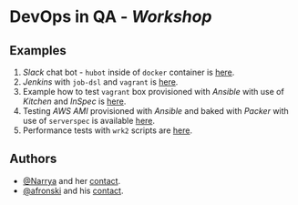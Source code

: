 # **DevOps in QA** - *Workshop*

## Examples

1. *Slack* chat bot - `hubot` inside of `docker` container is [here](docker-hubot-slack/README.md).
2. *Jenkins* with `job-dsl` and `vagrant` is [here](jenkins-job-dsl/README.md).
3. Example how to test `vagrant` box provisioned with *Ansible* with use of *Kitchen* and *InSpec* is [here](kitchen-inspec-vagrant).
4. Testing *AWS AMI* provisioned with *Ansible* and baked with *Packer* with use of `serverspec` is available [here](packer-ansible-serverspec/README.md).
5. Performance tests with `wrk2` scripts are [here](wrk2/README.md).

## Authors

- [@Narrya](https://github.com/Narrya) and her [contact](mailto:kgawronska@white-rook.pl).
- [@afronski](https://github.com/afronski) and his [contact](mailto:wgawronski@white-rook.pl).
